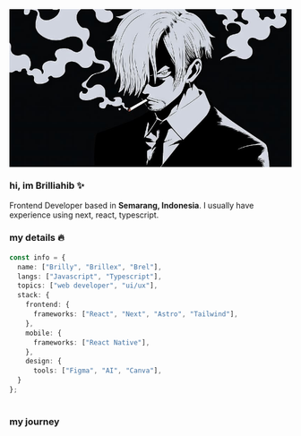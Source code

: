 <div align="center" style="display: flex; justify-content: center;">
    <img align="center" src="./public/sanji.jpg" alt="Msafdev Header" style="width: 100%; height: auto">
</div>

### hi, im Brilliahib ✨

Frontend Developer based in **Semarang, Indonesia**. I usually have experience using next, react, typescript.

### my details 🔥

```typescript
const info = {
  name: ["Brilly", "Brillex", "Brel"],
  langs: ["Javascript", "Typescript"],
  topics: ["web developer", "ui/ux"],
  stack: {
    frontend: {
      frameworks: ["React", "Next", "Astro", "Tailwind"],
    },
    mobile: {
      frameworks: ["React Native"],
    },
    design: {
      tools: ["Figma", "AI", "Canva"],
  }
};
```

#

### my journey
<!--START_SECTION:waka-->
<!--END_SECTION:waka-->
